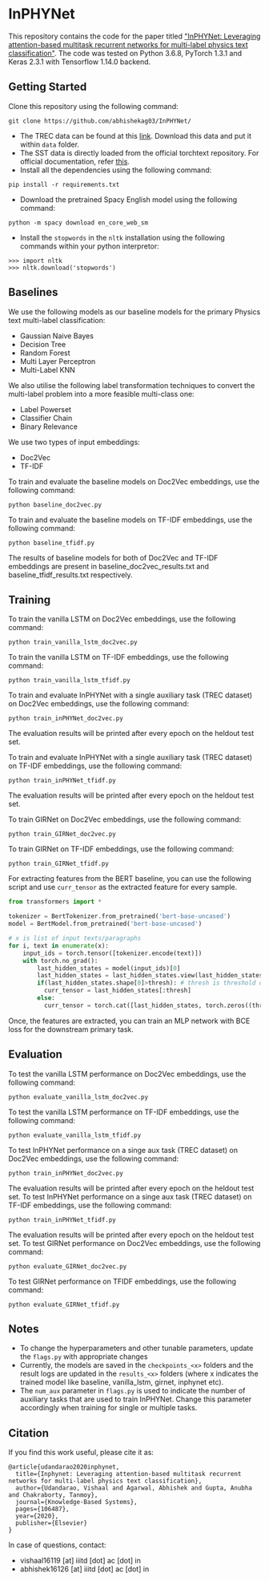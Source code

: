 # InPHYNet
This repository contains the code for the paper titled ["InPHYNet: Leveraging attention-based multitask recurrent networks for multi-label physics text classification"](https://www.sciencedirect.com/science/article/pii/S095070512030616X). The code was tested on Python 3.6.8, PyTorch 1.3.1 and Keras 2.3.1 with Tensorflow 1.14.0 backend.

## Getting Started
Clone this repository using the following command:
```
git clone https://github.com/abhishekag03/InPHYNet/
```
- The TREC data can be found at this [link](https://cogcomp.seas.upenn.edu/Data/QA/QC/). Download this data and put it within `data` folder.
- The SST data is directly loaded from the official torchtext repository. For official documentation, refer [this](https://torchtext.readthedocs.io/en/latest/datasets.html#sst).
- Install all the dependencies using the following command:
```
pip install -r requirements.txt
```
- Download the pretrained Spacy English model using the following command:
```
python -m spacy download en_core_web_sm
```
- Install the `stopwords` in the `nltk` installation using the following commands within your python interpretor:
```
>>> import nltk
>>> nltk.download('stopwords')
```

## Baselines
We use the following models as our baseline models for the primary Physics text multi-label classification:
- Gaussian Naive Bayes
- Decision Tree
- Random Forest
- Multi Layer Perceptron
- Multi-Label KNN

We also utilise the following label transformation techniques to convert the multi-label problem into a more feasible multi-class one:
- Label Powerset
- Classifier Chain
- Binary Relevance

We use two types of input embeddings:
- Doc2Vec
- TF-IDF

To train and evaluate the baseline models on Doc2Vec embeddings, use the following command:
```
python baseline_doc2vec.py
```
To train and evaluate the baseline models on TF-IDF embeddings, use the following command:
```
python baseline_tfidf.py
```
The results of baseline models for both of Doc2Vec and TF-IDF embeddings are present in baseline_doc2vec_results.txt and baseline_tfidf_results.txt respectively.

## Training
To train the vanilla LSTM on Doc2Vec embeddings, use the following command:
```
python train_vanilla_lstm_doc2vec.py
```
To train the vanilla LSTM on TF-IDF embeddings, use the following command:
```
python train_vanilla_lstm_tfidf.py
```
To train and evaluate InPHYNet with a single auxiliary task (TREC dataset) on Doc2Vec embeddings, use the following command:
```
python train_inPHYNet_doc2vec.py
```
The evaluation results will be printed after every epoch on the heldout test set.

To train and evaluate InPHYNet with a single auxiliary task (TREC dataset) on TF-IDF embeddings, use the following command:
```
python train_inPHYNet_tfidf.py
```
The evaluation results will be printed after every epoch on the heldout test set.

To train GIRNet on Doc2Vec embeddings, use the following command:
```
python train_GIRNet_doc2vec.py
```
To train GIRNet on TF-IDF embeddings, use the following command:
```
python train_GIRNet_tfidf.py
```
For extracting features from the BERT baseline, you can use the following script and use `curr_tensor` as the extracted feature for every sample.
```python
from transformers import *

tokenizer = BertTokenizer.from_pretrained('bert-base-uncased')
model = BertModel.from_pretrained('bert-base-uncased')

# x is list of input texts/paragraphs
for i, text in enumerate(x):
    input_ids = torch.tensor([tokenizer.encode(text)])
    with torch.no_grad():
        last_hidden_states = model(input_ids)[0]
        last_hidden_states = last_hidden_states.view(last_hidden_states.shape[1], last_hidden_states.shape[2])
        if(last_hidden_states.shape[0]>thresh): # thresh is threshold on the maximum sequence length allowed for each paragraph to ensure consistency across all samples.
          curr_tensor = last_hidden_states[:thresh]
        else:
          curr_tensor = torch.cat([last_hidden_states, torch.zeros((thresh-last_hidden_states.shape[0], last_hidden_states.shape[1]))], 0)
```
Once, the features are extracted, you can train an MLP network with BCE loss for the downstream primary task.

## Evaluation
To test the vanilla LSTM performance on Doc2Vec embeddings, use the following command:
```
python evaluate_vanilla_lstm_doc2vec.py
```
To test the vanilla LSTM performance on TF-IDF embeddings, use the following command:
```
python evaluate_vanilla_lstm_tfidf.py
```
To test InPHYNet performance on a singe aux task (TREC dataset) on Doc2Vec embeddings, use the following command:
```
python train_inPHYNet_doc2vec.py
```
The evaluation results will be printed after every epoch on the heldout test set.
To test InPHYNet performance on a singe aux task (TREC dataset) on TF-IDF embeddings, use the following command:
```
python train_inPHYNet_tfidf.py
```
The evaluation results will be printed after every epoch on the heldout test set.
To test GIRNet performance on Doc2Vec embeddings, use the following command:
```
python evaluate_GIRNet_doc2vec.py
```
To test GIRNet performance on TFIDF embeddings, use the following command:
```
python evaluate_GIRNet_tfidf.py
```
## Notes
- To change the hyperparameters and other tunable parameters, update the `flags.py` with appropriate changes
- Currently, the models are saved in the `checkpoints_<x>` folders and the result logs are updated in the `results_<x>` folders (where x indicates the trained model like baseline, vanilla_lstm, girnet, inphynet etc).
- The `num_aux` parameter in `flags.py` is used to indicate the number of auxiliary tasks that are used to train InPHYNet. Change this parameter accordingly when training for single or multiple tasks.

## Citation
If you find this work useful, please cite it as:
```
@article{udandarao2020inphynet,
  title={Inphynet: Leveraging attention-based multitask recurrent networks for multi-label physics text classification},
  author={Udandarao, Vishaal and Agarwal, Abhishek and Gupta, Anubha and Chakraborty, Tanmoy},
  journal={Knowledge-Based Systems},
  pages={106487},
  year={2020},
  publisher={Elsevier}
}
```

In case of questions, contact: 
- vishaal16119 [at] iiitd [dot] ac [dot] in
- abhishek16126 [at] iiitd [dot] ac [dot] in
